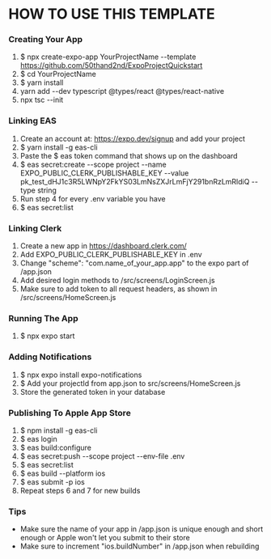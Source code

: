 # HOW TO USE THIS TEMPLATE

### Creating Your App

1. $ npx create-expo-app YourProjectName --template https://github.com/50thand2nd/ExpoProjectQuickstart
2. $ cd YourProjectName
3. $ yarn install
4. yarn add --dev typescript @types/react @types/react-native
5. npx tsc --init

### Linking EAS

1. Create an account at: https://expo.dev/signup and add your project
2. $ yarn install -g eas-cli
3. Paste the $ eas token command that shows up on the dashboard
4. $ eas secret:create --scope project --name EXPO_PUBLIC_CLERK_PUBLISHABLE_KEY --value pk_test_dHJ1c3R5LWNpY2FkYS03LmNsZXJrLmFjY291bnRzLmRldiQ --type string
5. Run step 4 for every .env variable you have
6. $ eas secret:list

### Linking Clerk

1. Create a new app in https://dashboard.clerk.com/
2. Add EXPO_PUBLIC_CLERK_PUBLISHABLE_KEY in .env
3. Change "scheme": "com.name_of_your_app.app" to the expo part of /app.json
4. Add desired login methods to /src/screens/LoginScreen.js
5. Make sure to add token to all request headers, as shown in /src/screens/HomeScreen.js

### Running The App

1. $ npx expo start

### Adding Notifications

1. $ npx expo install expo-notifications
2. $ Add your projectId from app.json to src/screens/HomeScreen.js
3. Store the generated token in your database

### Publishing To Apple App Store

1. $ npm install -g eas-cli
2. $ eas login
3. $ eas build:configure
4. $ eas secret:push --scope project --env-file .env
5. $ eas secret:list
6. $ eas build --platform ios
7. $ eas submit -p ios
8. Repeat steps 6 and 7 for new builds

### Tips

- Make sure the name of your app in /app.json is unique enough and short enough or Apple won't let you submit to their store
- Make sure to increment "ios.buildNumber" in /app.json when rebuilding
